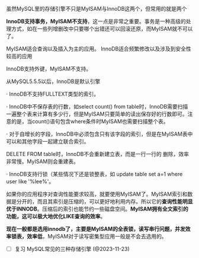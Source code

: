 虽然MySQL里的存储引擎不只是MyISAM与InnoDB这两个，但常用的就是两个

**InnoDB支持事务，MyISAM不支持**，这一点是非常之重要。事务是一种高级的处理方式，如在一些列增删改中只要哪个出错还可以回滚还原，而MyISAM就不可以了。

MyISAM适合查询以及插入为主的应用。
InnoDB适合频繁修改以及涉及到安全性较高的应用

InnoDB支持外键，MyISAM不支持。

从MySQL5.5.5以后，InnoDB是默认引擎

· InnoDB不支持FULLTEXT类型的索引。

· InnoDB中不保存表的行数，如select count() from table时，InnoDB需要扫描一遍整个表来计算有多少行，但是MyISAM只要简单的读出保存好的行数即可。注意的是，当count()语句包含where条件时MyISAM也需要扫描整个表。

· 对于自增长的字段，InnoDB中必须包含只有该字段的索引，但是在MyISAM表中可以和其他字段一起建立联合索引。

DELETE FROM table时，InnoDB不会重新建立表，而是一行一行的 删除，效率非常慢。MyISAM则会重建表。

· InnoDB支持行锁（某些情况下还是锁整表，如 update table set a=1 where user like '%lee%'。


如果你的应用程序对查询性能要求较高，就要使用MyISAM了。MyISAM索引和数据是分开的，而且其索引是压缩的，可以更好地利用内存。所以它的**查询性能明显优于INNODB**。压缩后的索引也能节约一些磁盘空间。**MyISAM拥有全文索引的功能，这可以极大地优化LIKE查询的效率**。


**现在一般都是选用innodb了，主要是MyISAM的全表锁，读写串行问题，并发效率锁表，效率低**，MyISAM对于读写密集型应用一般是不会去选用的。

- [ ] 复习 MySQL常见的三种存储引擎 (@2023-11-23)